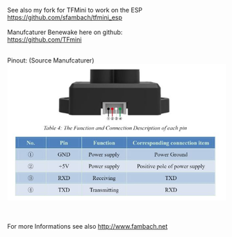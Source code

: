 See also my fork for TFMini to work on the ESP<br>
https://github.com/sfambach/tfmini_esp
<br><br>
Manufcaturer Benewake here on github:<br>
https://github.com/TFmini
<br><br>

Pinout: (Source Manufcaturer)
<img src="./img/TFMiniPinout.jpg">

<br><br>
For more Informations see also http://www.fambach.net
